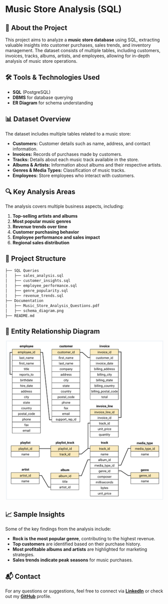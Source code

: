 # Music Store Analysis (SQL)

## 📌 About the Project
This project aims to analyze a **music store database** using SQL, extracting valuable insights into customer purchases, sales trends, and inventory management. The dataset consists of multiple tables, including customers, invoices, tracks, albums, artists, and employees, allowing for in-depth analysis of music store operations.

## 🛠 Tools & Technologies Used
- **SQL** (PostgreSQL)
- **DBMS** for database querying
- **ER Diagram** for schema understanding

## 📊 Dataset Overview
The dataset includes multiple tables related to a music store:
- **Customers:** Customer details such as name, address, and contact information.
- **Invoices:** Records of purchases made by customers.
- **Tracks:** Details about each music track available in the store.
- **Albums & Artists:** Information about albums and their respective artists.
- **Genres & Media Types:** Classification of music tracks.
- **Employees:** Store employees who interact with customers.

## 🔍 Key Analysis Areas
The analysis covers multiple business aspects, including:
1. **Top-selling artists and albums**
2. **Most popular music genres**
3. **Revenue trends over time**
4. **Customer purchasing behavior**
5. **Employee performance and sales impact**
6. **Regional sales distribution**

## 📂 Project Structure
```
├── SQL Queries
│   ├── sales_analysis.sql
│   ├── customer_insights.sql
│   ├── employee_performance.sql
│   ├── genre_popularity.sql
│   ├── revenue_trends.sql
├── Documentation
│   ├── Music_Store_Analysis_Questions.pdf
│   ├── schema_diagram.png
├── README.md
```

## 📌 Entity Relationship Diagram
![Schema Diagram](schema_diagram.png)

## 📈 Sample Insights
Some of the key findings from the analysis include:
- **Rock is the most popular genre**, contributing to the highest revenue.
- **Top customers** are identified based on their purchase history.
- **Most profitable albums and artists** are highlighted for marketing strategies.
- **Sales trends indicate peak seasons** for music purchases.

## 📬 Contact
For any questions or suggestions, feel free to connect via **[LinkedIn](https://www.linkedin.com/in/ekanshisaxena/)** or check out my **[GitHub](https://github.com/its-ekanshi/)** profile.

